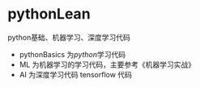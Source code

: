 # pythonLean
python基础、机器学习、深度学习代码

* pythonBasics 为*python*学习代码
* ML 为机器学习的学习代码，主要参考《机器学习实战》
* AI 为深度学习代码 tensorflow 代码
